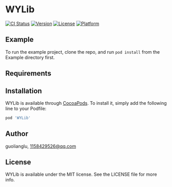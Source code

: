 # WYLib

[![CI Status](https://img.shields.io/travis/guolianglu/WYLib.svg?style=flat)](https://travis-ci.org/guolianglu/WYLib)
[![Version](https://img.shields.io/cocoapods/v/WYLib.svg?style=flat)](https://cocoapods.org/pods/WYLib)
[![License](https://img.shields.io/cocoapods/l/WYLib.svg?style=flat)](https://cocoapods.org/pods/WYLib)
[![Platform](https://img.shields.io/cocoapods/p/WYLib.svg?style=flat)](https://cocoapods.org/pods/WYLib)

## Example

To run the example project, clone the repo, and run `pod install` from the Example directory first.

## Requirements

## Installation

WYLib is available through [CocoaPods](https://cocoapods.org). To install
it, simply add the following line to your Podfile:

```ruby
pod 'WYLib'
```

## Author

guolianglu, <1158429526@qq.com>

## License

WYLib is available under the MIT license. See the LICENSE file for more info.
